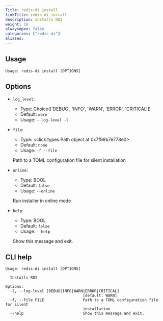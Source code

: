 ```yaml
---
Title: redis-di install
linkTitle: redis-di install
description: Installs RDI 
weight: 10
alwaysopen: false
categories: ["redis-di"]
aliases:
---
```


## Usage

```
Usage: redis-di install [OPTIONS]
```

## Options
* `log_level`: 
  * Type: Choice(['DEBUG', 'INFO', 'WARN', 'ERROR', 'CRITICAL']) 
  * Default: `warn`
  * Usage: `--log-level
-l`

  


* `file`: 
  * Type: <click.types.Path object at 0x7f99b7e778e0> 
  * Default: `none`
  * Usage: `-f
--file`

  Path to a TOML configuration file for silent installation


* `online`: 
  * Type: BOOL 
  * Default: `false`
  * Usage: `--online`

  Run installer in online mode


* `help`: 
  * Type: BOOL 
  * Default: `false`
  * Usage: `--help`

  Show this message and exit.



## CLI help

```
Usage: redis-di install [OPTIONS]

  Installs RDI

Options:
  -l, --log-level [DEBUG|INFO|WARN|ERROR|CRITICAL]
                                  [default: WARN]
  -f, --file FILE                 Path to a TOML configuration file for silent
                                  installation
  --help                          Show this message and exit.
```

